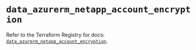 # `data_azurerm_netapp_account_encryption`

Refer to the Terraform Registry for docs: [`data_azurerm_netapp_account_encryption`](https://registry.terraform.io/providers/hashicorp/azurerm/3.105.0/docs/data-sources/netapp_account_encryption).
